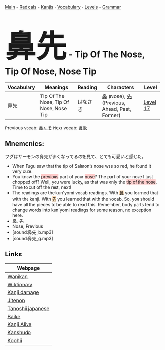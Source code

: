 <style> bigfont {font-size: 100px}</style>
[Main](../README.md) -
[Radicals](../radicals.md) -
[Kanjis](../kanjis.md) -
[Vocabulary](../vocabulary.md) -
[Levels](../levels.md) -
[Grammar](../grammar.md)
# <bigfont> 鼻先</bigfont> - Tip Of The Nose, Tip Of Nose, Nose Tip 

| Vocabulary | Meanings | Reading | Characters | Level |
| --- | --- | --- | --- | --- |
| 鼻先 | Tip Of The Nose, Tip Of Nose, Nose Tip | はなさき |  [鼻](../kanjis/鼻.md) (Nose), [先](../kanjis/先.md) (Previous, Ahead, Past, Former) | [Level 17](../levels/wk_level17.md) |

Previous vocab: [鼻くそ](鼻くそ.md) Next vocab: [鼻歌](鼻歌.md) 

## Mnemonics:
フグはサーモンの鼻先が赤くなってるのを見て、とても可愛いと感じた。
* When Fugu saw that the tip of Salmon’s nose was so red, he found it very cute.
* You know the <span style="background-color:#ffcccb"> previous</span> part of your <span style="background-color:#ffcccb"> nose</span>? The part of your nose I just chopped off? Well, you were lucky, as that was only the <span style="background-color:#ffcccb"> tip of the nose</span>. Time to cut off the rest, next!
* The readings are the kun'yomi vocab readings. With <span style="background-color:#fed8b1"> [鼻](https://jisho.org/search/鼻)</span> you learned that with the kanji. With <span style="background-color:#fed8b1"> [先](https://jisho.org/search/先)</span> you learned that with the vocab. So, you should have all the pieces to be able to read this. Remember, body parts tend to change words into kun'yomi readings for some reason, no exception here.
* 鼻, 先
* Nose, Previous
* [sound:鼻先_b.mp3]
* [sound:鼻先_g.mp3]


## Links 

| Webpage |
| --- |
| [Wanikani          ](https://www.wanikani.com/kanji/鼻先) |
| [Wiktionary        ](https://en.wiktionary.org/wiki/鼻先) |
| [Kanji damage      ](http://www.kanjidamage.com/kanji/search?utf8=✓&q=鼻先) |
| [Jitenon           ](https://jitenon.com/kanji/鼻先) |
| [Tanoshii japanese ](https://www.tanoshiijapanese.com/dictionary/kanji.cfm?k=鼻先) |
| [Baike             ](https://baike.baidu.com/item/鼻先) |
| [Kanji Alive       ](https://app.kanjialive.com/鼻先) |
| [Kanshudo          ](https://www.kanshudo.com/searchmn?q=鼻先) |
| [Koohii            ](https://kanji.koohii.com/study/kanji/鼻先) |
